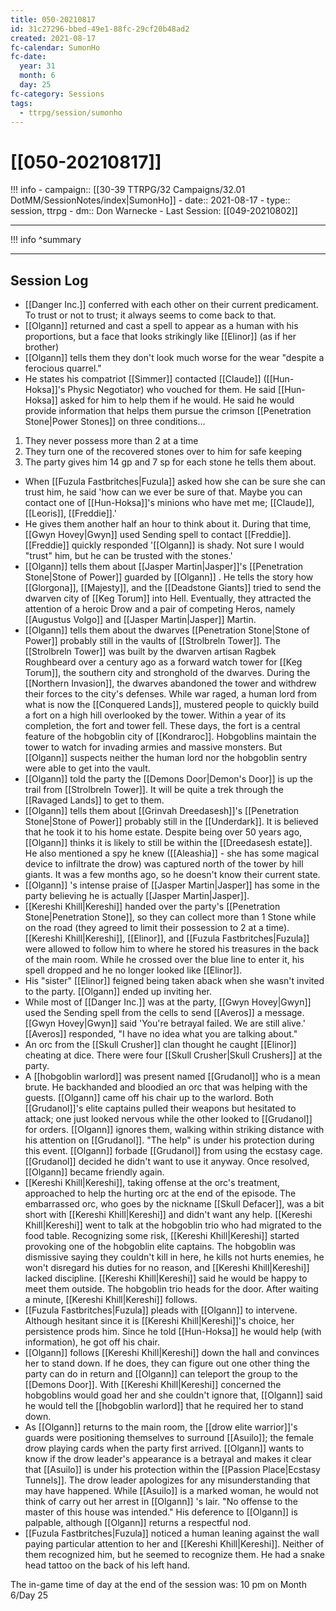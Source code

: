 ```yaml
---
title: 050-20210817
id: 31c27296-bbed-49e1-88fc-29cf20b48ad2
created: 2021-08-17
fc-calendar: SumonHo
fc-date:
  year: 31
  month: 6
  day: 25
fc-category: Sessions
tags:
  - ttrpg/session/sumonho
---
```


# [[050-20210817]]

!!! info
    - campaign:: [[30-39 TTRPG/32 Campaigns/32.01 DotMM/SessionNotes/index|SumonHo]]
    - date:: 2021-08-17
    - type:: session, ttrpg
    - dm:: Don Warnecke
    - Last Session: [[049-20210802]]


---

!!! info
    ^summary

---

## Session Log

- [[Danger Inc.]]  conferred with each other on their current predicament. To trust or not to trust; it always seems to come back to that.
- [[Olgann]]  returned and cast a spell to appear as a human with his proportions, but a face that looks strikingly like [[Elinor]] (as if her brother)
- [[Olgann]]  tells them they don't look much worse for the wear "despite a ferocious quarrel."
- He states his compatriot [[Simmer]] contacted [[Claude]] ([[Hun-Hoksa]]'s Physic Negotiator) who vouched for them. He said [[Hun-Hoksa]] asked for him to help them if he would. He said he would provide information that helps them pursue the crimson [[Penetration Stone|Power Stones]] on three conditions…

1. They never possess more than 2 at a time
2. They turn one of the recovered stones over to him for safe keeping
3. The party gives him 14 gp and 7 sp for each stone he tells them about.

- When [[Fuzula Fastbritches|Fuzula]] asked how she can be sure she can trust him, he said 'how can we ever be sure of that. Maybe you can contact one of [[Hun-Hoksa]]'s minions who have met me; [[Claude]], [[Leoris]], [[Freddie]].'
- He gives them another half an hour to think about it. During that time, [[Gwyn Hovey|Gwyn]] used Sending spell to contact [[Freddie]]. [[Freddie]] quickly responded '[[Olgann]]  is shady. Not sure I would "trust" him, but he can be trusted with the stones.'
- [[Olgann]]  tells them about [[Jasper Martin|Jasper]]'s [[Penetration Stone|Stone of Power]] guarded by [[Olgann]] . He tells the story how [[Glorgona]], [[Majesty]], and the [[Deadstone Giants]] tried to send the dwarven city of [[Keg Torum]] into Hell. Eventually, they attracted the attention of a heroic Drow and a pair of competing Heros, namely [[Augustus Volgo]] and [[Jasper Martin|Jasper]] Martin.
- [[Olgann]]  tells them about the dwarves [[Penetration Stone|Stone of Power]] probably still in the vaults of [[Strolbreln Tower]]. The [[Strolbreln Tower]] was built by the dwarven artisan Ragbek Roughbeard over a century ago as a forward watch tower for [[Keg Torum]], the southern city and stronghold of the dwarves. During the [[Northern Invasion]], the dwarves abandoned the tower and withdrew their forces to the city's defenses. While war raged, a human lord from what is now the [[Conquered Lands]], mustered people to quickly build a fort on a high hill overlooked by the tower. Within a year of its completion, the fort and tower fell. These days, the fort is a central feature of the hobgoblin city of [[Kondraroc]]. Hobgoblins maintain the tower to watch for invading armies and massive monsters. But [[Olgann]]  suspects neither the human lord nor the hobgoblin sentry were able to get into the vault.
- [[Olgann]]  told the party the [[Demons Door|Demon's Door]] is up the trail from [[Strolbreln Tower]]. It will be quite a trek through the [[Ravaged Lands]] to get to them.
- [[Olgann]]  tells them about [[Grinvah Dreedasesh]]'s [[Penetration Stone|Stone of Power]] probably still in the [[Underdark]]. It is believed that he took it to his home estate. Despite being over 50 years ago, [[Olgann]]  thinks it is likely to still be within the [[Dreedasesh estate]]. He also mentioned a spy he knew ([[Aleashia]]  - she has some magical device to infiltrate the drow) was captured north of the tower by hill giants. It was a few months ago, so he doesn't know their current state. 
- [[Olgann]] 's intense praise of [[Jasper Martin|Jasper]] has some in the party believing he is actually [[Jasper Martin|Jasper]].
- [[Kereshi Khill|Kereshi]] handed over the party's [[Penetration Stone|Penetration Stone]], so they can collect more than 1 Stone while on the road (they agreed to limit their possession to 2 at a time). [[Kereshi Khill|Kereshi]], [[Elinor]], and [[Fuzula Fastbritches|Fuzula]] were allowed to follow him to where he stored his treasures in the back of the main room. While he crossed over the blue line to enter it, his spell dropped and he no longer looked like [[Elinor]].
- His "sister" [[Elinor]] feigned being taken aback when she wasn't invited to the party. [[Olgann]]  ended up inviting her.
- While most of [[Danger Inc.]]  was at the party, [[Gwyn Hovey|Gwyn]] used the Sending spell from the cells to send [[Averos]] a message. [[Gwyn Hovey|Gwyn]] said 'You're betrayal failed. We are still alive.' [[Averos]] responded, "I have no idea what you are talking about."
- An orc from the [[Skull Crusher]] clan thought he caught [[Elinor]] cheating at dice. There were four [[Skull Crusher|Skull Crushers]] at the party.
- A [[hobgoblin warlord]] was present named [[Grudanol]] who is a mean brute. He backhanded and bloodied an orc that was helping with the guests. [[Olgann]]  came off his chair up to the warlord. Both [[Grudanol]]'s elite captains pulled their weapons but hesitated to attack; one just looked nervous while the other looked to [[Grudanol]] for orders. [[Olgann]]  ignores them, walking within striking distance with his attention on [[Grudanol]]. "The help" is under his protection during this event. [[Olgann]]  forbade [[Grudanol]] from using the ecstasy cage. [[Grudanol]] decided he didn't want to use it anyway. Once resolved, [[Olgann]]  became friendly again.  
- [[Kereshi Khill|Kereshi]], taking offense at the orc's treatment, approached to help the hurting orc at the end of the episode. The embarrassed orc, who goes by the nickname [[Skull Defacer]], was a bit short with [[Kereshi Khill|Kereshi]] and didn't want any help. [[Kereshi Khill|Kereshi]] went to talk at the hobgoblin trio who had migrated to the food table. Recognizing some risk, [[Kereshi Khill|Kereshi]] started provoking one of the hobgoblin elite captains. The hobgoblin was dismissive saying they couldn't kill in here, he kills not hurts enemies, he won't disregard his duties for no reason, and [[Kereshi Khill|Kereshi]] lacked discipline. [[Kereshi Khill|Kereshi]] said he would be happy to meet them outside. The hobgoblin trio heads for the door. After waiting a minute, [[Kereshi Khill|Kereshi]] follows.      
- [[Fuzula Fastbritches|Fuzula]] pleads with [[Olgann]]  to intervene. Although hesitant since it is [[Kereshi Khill|Kereshi]]'s choice, her persistence prods him. Since he told [[Hun-Hoksa]] he would help (with information), he got off his chair.
- [[Olgann]]  follows [[Kereshi Khill|Kereshi]] down the hall and convinces her to stand down. If he does, they can figure out one other thing the party can do in return and [[Olgann]]  can teleport the group to the [[Demons Door]]. With [[Kereshi Khill|Kereshi]] concerned the hobgoblins would goad her and she couldn't ignore that, [[Olgann]]  said he would tell the [[hobgoblin warlord]] that he required her to stand down.
- As [[Olgann]]  returns to the main room, the [[drow elite warrior]]'s guards were positioning themselves to surround [[Asuilo]]; the female drow playing cards when the party first arrived. [[Olgann]]  wants to know if the drow leader's appearance is a betrayal and makes it clear that [[Asuilo]] is under his protection within the [[Passion Place|Ecstasy Tunnels]]. The drow leader apologizes for any misunderstanding that may have happened. While [[Asuilo]] is a marked woman, he would not think of carry out her arrest in [[Olgann]] 's lair. "No offense to the master of this house was intended." His deference to [[Olgann]]  is palpable, although [[Olgann]]  returns a respectful nod.
- [[Fuzula Fastbritches|Fuzula]] noticed a human leaning against the wall paying particular attention to her and [[Kereshi Khill|Kereshi]]. Neither of them recognized him, but he seemed to recognize them. He had a snake head tattoo on the back of his left hand.

The in-game time of day at the end of the session was: 10 pm on Month 6/Day 25
